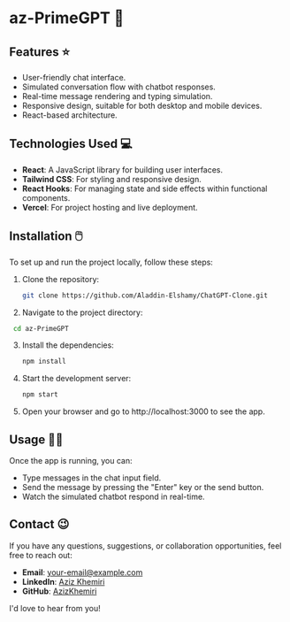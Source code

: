 # az-PrimeGPT 🤖


## Features ⭐

- User-friendly chat interface.
- Simulated conversation flow with chatbot responses.
- Real-time message rendering and typing simulation.
- Responsive design, suitable for both desktop and mobile devices.
- React-based architecture.

## Technologies Used 💻

- **React**: A JavaScript library for building user interfaces.
- **Tailwind CSS**: For styling and responsive design.
- **React Hooks**: For managing state and side effects within functional components.
- **Vercel**: For project hosting and live deployment.

## Installation 🖱️

To set up and run the project locally, follow these steps:

1. Clone the repository:

   ```bash
   git clone https://github.com/Aladdin-Elshamy/ChatGPT-Clone.git
   
2. Navigate to the project directory:

   
  ```bash
   cd az-PrimeGPT
   ```
3. Install the dependencies:

   
   ```bash
   npm install
4. Start the development server:

   
   ```bash
   npm start

5. Open your browser and go to http://localhost:3000 to see the app.


## Usage 👨‍💻

Once the app is running, you can:

-   Type messages in the chat input field.
-   Send the message by pressing the "Enter" key or the send button.
-   Watch the simulated chatbot respond in real-time.

## Contact 😉

If you have any questions, suggestions, or collaboration opportunities, feel free to reach out:

- **Email**: [your-email@example.com](mailto:your-email@example.com)
- **LinkedIn**: [Aziz Khemiri](https://www.linkedin.com/in/azizkhemiri/)
- **GitHub**: [AzizKhemiri](https://github.com/AzizKhemiri)

I'd love to hear from you!


